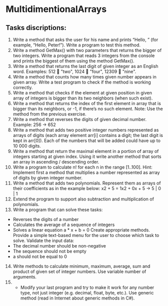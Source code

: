 # MultidimentionalArrays

## Tasks discriptions:

1. Write a method that asks the user for his name and prints “Hello, <name>” (for example, “Hello, Peter!”). Write a program to test this method.
2. Write a method GetMax() with two parameters that returns the bigger of two integers. Write a program that reads 3 integers from the console and prints the biggest of them using the method GetMax().
3. Write a method that returns the last digit of given integer as an English word. Examples: 512  "two", 1024  "four", 12309  "nine".
4. Write a method that counts how many times given number appears in given array. Write a test program to check if the method is working correctly.
5. Write a method that checks if the element at given position in given array of integers is bigger than its two neighbors (when such exist).
6. Write a method that returns the index of the first element in array that is bigger than its neighbors, or -1, if there’s no such element.
  Note: Use the method from the previous exercise.
7. Write a method that reverses the digits of given decimal number. Example: 256 -> 652
8. Write a method that adds two positive integer numbers represented as arrays of digits (each array element arr[i] contains a digit; the last digit is kept in arr[0]). Each of the numbers that will be added could have up to 10 000 digits.
9. Write a method that return the maximal element in a portion of array of integers starting at given index. Using it write another method that sorts an array in ascending / descending order.
10. Write a program to calculate n! for each n in the range [1..100]. Hint: Implement first a method that multiplies a number represented as array of digits by given integer number. 
11. Write a method that adds two polynomials. Represent them as arrays of their coefficients as in the example below:
  	x2 + 5 = 1x2 + 0x + 5 -> 5 | 0 | 1 
12. Extend the program to support also subtraction and multiplication of polynomials.
13. Write a program that can solve these tasks:
  - Reverses the digits of a number
  - Calculates the average of a sequence of integers
  - Solves a linear equation a * x + b = 0
  Create appropriate methods.
  Provide a simple text-based menu for the user to choose which task to solve.
  Validate the input data:
  - The decimal number should be non-negative
  - The sequence should not be empty
  - a should not be equal to 0

14. Write methods to calculate minimum, maximum, average, sum and product of given set of integer numbers. Use variable number of arguments.
15. * Modify your last program and try to make it work for any number type, not just integer (e.g. decimal, float, byte, etc.). Use generic method (read in Internet about generic methods in C#).



